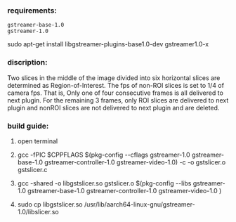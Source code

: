 ### requirements:

	gstreamer-base-1.0
	gstreamer-1.0

sudo apt-get install libgstreamer-plugins-base1.0-dev gstreamer1.0-x 


### discription:

 Two slices in the middle of the image divided into six horizontal slices are determined as Region-of-Interest. The fps of non-ROI slices is set to 1/4 of camera fps.
 That is, Only one of four consecutive frames is all delivered to next plugin. For the remaining 3 frames, only ROI slices are delivered to next plugin and nonROI slices are not delivered to next plugin and are deleted.

### build guide:

1. open terminal

2. gcc -fPIC $CPPFLAGS $(pkg-config --cflags gstreamer-1.0 gstreamer-base-1.0 gstreamer-controller-1.0 gstreamer-video-1.0) -c -o gstslicer.o gstslicer.c

3. gcc -shared -o libgstslicer.so gstslicer.o $(pkg-config --libs gstreamer-1.0 gstreamer-base-1.0 gstreamer-controller-1.0 gstreamer-video-1.0 )

4. sudo cp libgstslicer.so /usr/lib/aarch64-linux-gnu/gstreamer-1.0/libslicer.so
